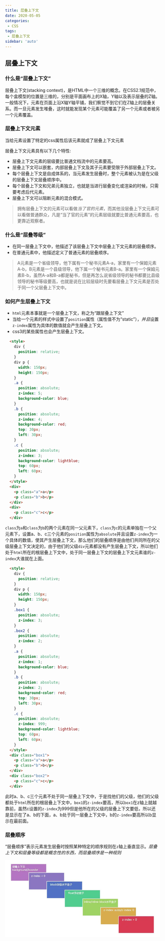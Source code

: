 ```yaml
---
title: 层叠上下文
date: 2020-05-05
categories: 
 - CSS
tags:
 - 层叠上下文
sidebar: 'auto'
---
```


## 层叠上下文

### 什么是“层叠上下文”
层叠上下文(stacking context)，是HTML中一个三维的概念。在CSS2.1规范中，每个盒模型的位置是三维的，分别是平面画布上的X轴，Y轴以及表示层叠的Z轴。一般情况下，元素在页面上沿X轴Y轴平铺，我们察觉不到它们在Z轴上的层叠关系。而一旦元素发生堆叠，这时就能发现某个元素可能覆盖了另一个元素或者被另一个元素覆盖。


### 层叠上下文元素
当给元素设置了特定的css属性后该元素就成了层叠上下文元素

层叠上下文元素具有以下几个特性:

- 层叠上下文元素的层级要比普通文档流中的元素要高。
- 层叠上下文可以嵌套，内部层叠上下文及其子元素要受限于外部层叠上下文。
- 每个层叠上下文是自成体系的，当元素发生层叠时，整个元素被认为是在父级的层叠上下文层叠顺序中。 
- 每个层叠上下文和兄弟元素独立，也就是当进行层叠变化或渲染的时候，只需要考虑后代元素。
- 层叠上下文可以阻断元素的混合模式。

> 拥有层叠上下文的元素可以看做*当了官的元素*，而其他没层叠上下文元素可以看做普通群众，凡是“当了官的元素”的元素层级就要比普通元素要高，也更靠近观察者。

### 什么是“层叠等级”

- 在同一层叠上下文中，他描述了该层叠上下文中层叠上下文元素的层叠顺序。
- 在普通元素中，他描述定义了普通元素的层叠顺序。

> A元素是一个省级领导，他下属有一个秘书元素A-a，家里有一个保姆元素A-b，B元素是一个县级领导，他下属一个秘书元素B-a。家里有一个保姆元素B-b，虽然A-a和B-a都是秘书，但是再怎么说省级领导的秘书都要比县级领导的秘书等级要高，也就是说在比较层级时先要看层叠上下文元素是否处于同一个父层叠上下文中。

### 如何产生层叠上下文

- `html`元素本事就是一个层叠上下文，称之为“跟层叠上下文”
- 当给一个元素的样式中设置了`position`属性（属性值不为“static”），*并且*设置`z-index`属性为具体的数值就会产生层叠上下文。
- css3的某些属性也会产生层叠上下文。

``` html
  <style>
    div {
      position: relative;
    }
    div p {
      width: 150px;
      height: 150px;
    }
    .a {
      position: absolute;
      z-index: 5;
      background-color: blue;
    }
    .b {
      position: absolute;
      z-index: 4;
      background-color: red;
      top: 30px;
      left: 30px;
    }
    .c {
      position: absolute;
      z-index: 3;
      background-color: lightblue;
      top: 60px;
      left: 60px;
    }
  </style> 
  <div>
    <p class="a">a</p>
    <p class="b">b</p>
  </div>
  <div>
    <p class="c">c</p>
  </div>
```
`class`为`a`和`class`为`b`的两个元素在同一父元素下，`class`为`c`的元素单独在一个父元素下，设置a、b、c三个元素的`position`属性为`absolute`并且设置`z-index`为一个具体的数值，使其产生层叠上下文，那么他们的层叠顺序是由他们共同所在的父级层叠上下文决定的，由于他们的父级`div`元素都没有产生层叠上下文，所以他们处于`html`所在的根层叠上下文中，处于同一层叠上下文的层叠上下文元素谁的`z-index`大谁就在上面。
``` html
  <style>
    div {
      position: relative;
    }
    div p {
      width: 150px;
      height: 150px;
    }
    .box1 {
      position: absolute;
      z-index: 3;
    }
    .box2 {
      position: absolute;
      z-index: 2;
    }
    .a {
      position: absolute;
      z-index: 1;
      background-color: blue;
    }
    .b {
      position: absolute;
      z-index: 2;
      background-color: red;
      top: 30px;
      left: 30px;
    }
    .c {
      position: absolute;
      z-index: 999;
      background-color: lightblue;
      top: 60px;
      left: 60px;
    }
  </style>
  <div class="box1">
    <p class="a">a</p>
    <p class="b">b</p>
  </div>
  <div class="box2">
    <p class="c">c</p>
  </div>
```
此时a、b、c三个元素不处于同一层叠上下文中，于是找他们的父级，他们的父级都处于`html`所在的根层叠上下文中，`box1`的`z-index`要高，所以`box1`在z轴上就越靠前，虽然c设置的`z-index`为999但是他所在的父级的层叠上下文要低，所以还是显示在了a、b的下面，a、b处于同一层叠上下文中，b的`z-index`要高所以b显示在最前面。

### 层叠顺序
“层叠顺序”表示元素发生层叠时按照某种特定的顺序规则在`z`轴上垂直显示。*层叠上下文和层叠等级都是概念性的东西，而层叠顺序是一种规则*

![层叠顺序](./images/v1/zindex.jpg)